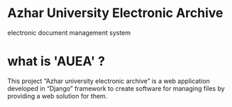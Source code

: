 # Azhar University Electronic Archive
electronic document management system
# what is 'AUEA' ?
This project “Azhar university electronic archive” is a web application developed in “Django” framework to create software for managing files by providing a web solution for them. 
